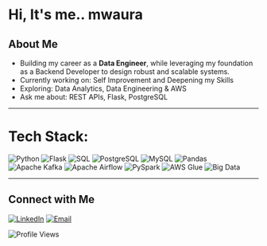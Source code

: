 #  Hi, It's me.. mwaura
## About Me
-  Building my career as a **Data Engineer**, while leveraging my foundation as a Backend Developer to design robust and scalable systems.
-  Currently working on: Self Improvement and Deepening my Skills
-  Exploring: Data Analytics, Data Engineering & AWS
-  Ask me about: REST APIs, Flask, PostgreSQL

---
# Tech Stack:

![Python](https://img.shields.io/badge/Python-grey?style=flat&logo=python&logoColor=white) ![Flask](https://img.shields.io/badge/Flask-grey?style=flat&logo=flask&logoColor=white) ![SQL](https://img.shields.io/badge/SQL-grey?style=flat&logo=database&logoColor=white) ![PostgreSQL](https://img.shields.io/badge/PostgreSQL-grey?style=flat&logo=postgresql&logoColor=white) ![MySQL](https://img.shields.io/badge/MySQL-grey?style=flat&logo=mysql&logoColor=white) ![Pandas](https://img.shields.io/badge/Pandas-grey?style=flat&logo=pandas&logoColor=white) ![Apache Kafka](https://img.shields.io/badge/Kafka-grey?style=flat&logo=apache-kafka&logoColor=white) ![Apache Airflow](https://img.shields.io/badge/Airflow-grey?style=flat&logo=apache-airflow&logoColor=white) ![PySpark](https://img.shields.io/badge/PySpark-grey?style=flat&logo=apachespark&logoColor=white) ![AWS Glue](https://img.shields.io/badge/AWS%20Glue-grey?style=flat&logo=amazon-aws&logoColor=white) ![Big Data](https://img.shields.io/badge/Big%20Data-grey?style=flat&logo=databricks&logoColor=white)


---
## Connect with Me

[![LinkedIn](https://img.shields.io/badge/LinkedIn-grey?style=flat&logo=linkedin&logoColor=white)](https://www.linkedin.com/in/mwaura-mwangi-57805382/) [![Email](https://img.shields.io/badge/Email-grey?style=flat&logo=gmail&logoColor=white)](mailto:dev.mwauramwangi@gmail.com) 

![Profile Views](https://komarev.com/ghpvc/?username=mwaura-mwangi&color=grey&style=flat)
